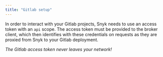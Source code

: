```yaml
---
title: "Gitlab setup"
---
```


In order to interact with your Gitlab projects, Snyk needs to use an access token with an `api` scope. The access token must be provided to the broker client, which then identifies with these credentials on requests as they are proxied from Snyk to your Gitlab deployment.

*The Gitlab access token never leaves your network!*
